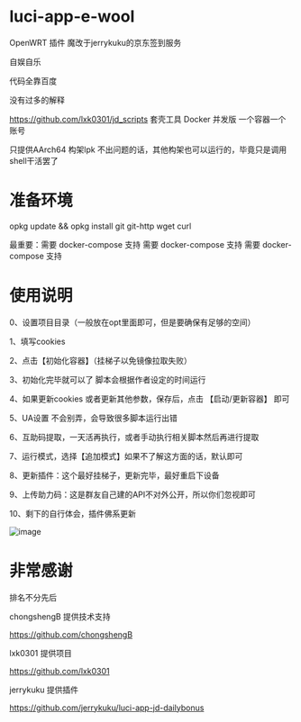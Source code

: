 # luci-app-e-wool

OpenWRT 插件 魔改于jerrykuku的京东签到服务

自娱自乐

代码全靠百度

没有过多的解释

https://github.com/lxk0301/jd_scripts  套壳工具 Docker 并发版 一个容器一个账号

只提供AArch64 构架lpk 不出问题的话，其他构架也可以运行的，毕竟只是调用shell干活罢了

# 准备环境

opkg update && opkg install git git-http wget curl

最重要：需要 docker-compose 支持 需要 docker-compose 支持 需要 docker-compose 支持

# 使用说明

0、设置项目目录（一般放在opt里面即可，但是要确保有足够的空间）

1、填写cookies

2、点击【初始化容器】（挂梯子以免镜像拉取失败）

3、初始化完毕就可以了 脚本会根据作者设定的时间运行

4、如果更新cookies 或者更新其他参数，保存后，点击 【启动/更新容器】 即可

5、UA设置 不会别弄，会导致很多脚本运行出错

6、互助码提取，一天活再执行，或者手动执行相关脚本然后再进行提取

7、运行模式，选择【追加模式】如果不了解这方面的话，默认即可

8、更新插件：这个最好挂梯子，更新完毕，最好重启下设备

9、上传助力码：这是群友自己建的API不对外公开，所以你们忽视即可

10、剩下的自行体会，插件佛系更新
 
![image](https://github.com/XiaYi1002/luci-app-e-wool/blob/master/img/main.png)

# 非常感谢

排名不分先后

chongshengB 提供技术支持

https://github.com/chongshengB

lxk0301 提供项目

https://github.com/lxk0301

jerrykuku 提供插件

https://github.com/jerrykuku/luci-app-jd-dailybonus


